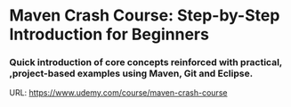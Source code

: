 # Maven Crash Course: Step-by-Step Introduction for Beginners

### Quick introduction of core concepts reinforced with practical, ,project-based examples using Maven, Git and Eclipse.

URL: https://www.udemy.com/course/maven-crash-course

